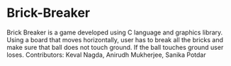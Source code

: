 # Brick-Breaker
Brick Breaker is a game developed using C language and graphics library.
Using a board that moves horizontally, user has to break all the bricks and make sure that ball does not touch ground.
If the ball touches ground user loses.
Contributors: Keval Nagda, Anirudh Mukherjee, Sanika Potdar
